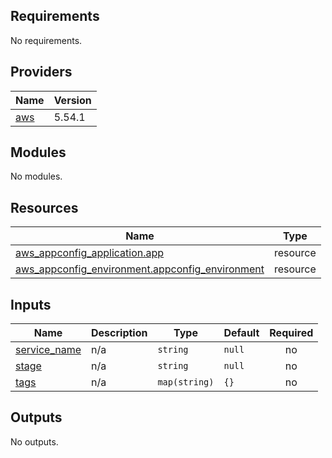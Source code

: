 <!-- BEGIN_TF_DOCS -->
## Requirements

No requirements.

## Providers

| Name | Version |
|------|---------|
| <a name="provider_aws"></a> [aws](#provider\_aws) | 5.54.1 |

## Modules

No modules.

## Resources

| Name | Type |
|------|------|
| [aws_appconfig_application.app](https://registry.terraform.io/providers/hashicorp/aws/latest/docs/resources/appconfig_application) | resource |
| [aws_appconfig_environment.appconfig_environment](https://registry.terraform.io/providers/hashicorp/aws/latest/docs/resources/appconfig_environment) | resource |

## Inputs

| Name | Description | Type | Default | Required |
|------|-------------|------|---------|:--------:|
| <a name="input_service_name"></a> [service\_name](#input\_service\_name) | n/a | `string` | `null` | no |
| <a name="input_stage"></a> [stage](#input\_stage) | n/a | `string` | `null` | no |
| <a name="input_tags"></a> [tags](#input\_tags) | n/a | `map(string)` | `{}` | no |

## Outputs

No outputs.
<!-- END_TF_DOCS -->